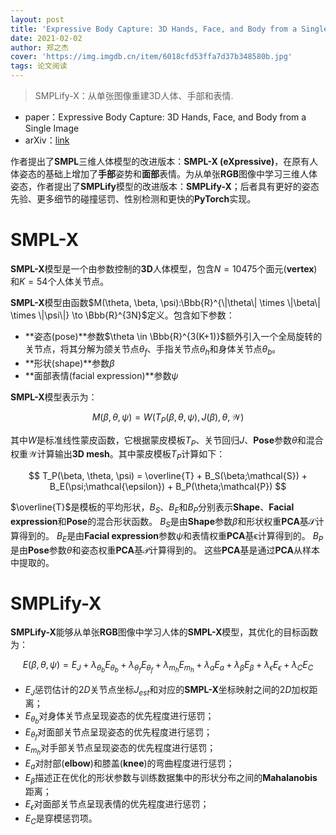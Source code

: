 ```yaml
---
layout: post
title: 'Expressive Body Capture: 3D Hands, Face, and Body from a Single Image'
date: 2021-02-02
author: 郑之杰
cover: 'https://img.imgdb.cn/item/6018cfd53ffa7d37b348580b.jpg'
tags: 论文阅读
---
```


> SMPLify-X：从单张图像重建3D人体、手部和表情.

- paper：Expressive Body Capture: 3D Hands, Face, and Body from a Single Image
- arXiv：[link](https://arxiv.org/abs/1904.05866)

作者提出了**SMPL**三维人体模型的改进版本：**SMPL-X (eXpressive)**，在原有人体姿态的基础上增加了**手部**姿势和**面部**表情。为从单张**RGB**图像中学习三维人体姿态，作者提出了**SMPLify**模型的改进版本：**SMPLify-X**；后者具有更好的姿态先验、更多细节的碰撞惩罚、性别检测和更快的**PyTorch**实现。

# SMPL-X
**SMPL-X**模型是一个由参数控制的**3D**人体模型，包含$N=10475$个面元(**vertex**)和$K=54$个人体关节点。

**SMPL-X**模型由函数$M(\theta, \beta, \psi):\Bbb{R}^{\|\theta\| \times \|\beta\| \times \|\psi\|} \to \Bbb{R}^{3N}$定义。包含如下参数：
- **姿态(pose)**参数$\theta \in \Bbb{R}^{3(K+1)}$额外引入一个全局旋转的关节点，将其分解为颌关节点$\theta_f$、手指关节点$\theta_h$和身体关节点$\theta_b$。
- **形状(shape)**参数$\beta$
- **面部表情(facial expression)**参数$\psi$

**SMPL-X**模型表示为：

$$ M(\beta, \theta, \psi) = W(T_P(\beta, \theta, \psi), J(\beta), \theta, \mathcal{W}) $$

其中$W$是标准线性蒙皮函数，它根据蒙皮模板$T_P$、关节回归$J$、**Pose**参数$\theta$和混合权重$\mathcal{W}$计算输出**3D mesh**。其中蒙皮模板$T_P$计算如下：

$$ T_P(\beta, \theta, \psi) = \overline{T} + B_S(\beta;\mathcal{S}) + B_E(\psi;\mathcal{\epsilon}) + B_P(\theta;\mathcal{P}) $$

$\overline{T}$是模板的平均形状，$B_S$、$B_E$和$B_P$分别表示**Shape**、**Facial expression**和**Pose**的混合形状函数。
$B_S$是由**Shape**参数$\beta$和形状权重**PCA**基$\mathcal{S}$计算得到的。
$B_E$是由**Facial expression**参数$\psi$和表情权重**PCA**基$\mathcal{\epsilon}$计算得到的。
$B_P$是由**Pose**参数$\theta$和姿态权重**PCA**基$\mathcal{P}$计算得到的。
这些**PCA**基是通过**PCA**从样本中提取的。

# SMPLify-X
**SMPLify-X**能够从单张**RGB**图像中学习人体的**SMPL-X**模型，其优化的目标函数为：

$$ E(\beta, \theta, \psi) = E_J + \lambda_{\theta_b}E_{\theta_b} + \lambda_{\theta_f}E_{\theta_f} + \lambda_{m_h}E_{m_h} + \lambda_{a}E_{a} + \lambda_{\beta}E_{\beta} + \lambda_{\epsilon}E_{\epsilon} + \lambda_{C}E_{C} $$

- $E_J$惩罚估计的$2D$关节点坐标$J_{est}$和对应的**SMPL-X**坐标映射之间的$2D$加权距离；
- $E_{\theta_b}$对身体关节点呈现姿态的优先程度进行惩罚；
- $E_{\theta_f}$对面部关节点呈现姿态的优先程度进行惩罚；
- $E_{m_h}$对手部关节点呈现姿态的优先程度进行惩罚；
- $E_{a}$对肘部(**elbow**)和膝盖(**knee**)的弯曲程度进行惩罚；
- $E_{\beta}$描述正在优化的形状参数与训练数据集中的形状分布之间的**Mahalanobis**距离；
- $E_{\epsilon}$对面部关节点呈现表情的优先程度进行惩罚；
- $E_{C}$是穿模惩罚项。


